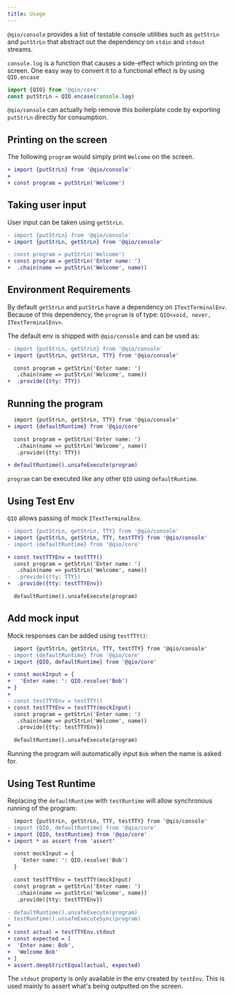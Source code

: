 ```yaml
---
title: Usage
---
```


`@qio/console` provides a list of testable console utilities such as `getStrLn` and `putStrLn` that abstract out the dependency on `stdin` and `stdout` streams.

`console.log` is a function that causes a side-effect which printing on the screen. One easy way to convert it to a functional effect is by using `QIO.encase`

```ts
import {QIO} from '@qio/core'
const putStrLn = QIO.encase(console.log)
```

`@qio/console` can actually help remove this boilerplate code by exporting `putStrLn` directly for consumption.

## Printing on the screen

The following `program` would simply print `Welcome` on the screen.

```diff
+ import {putStrLn} from '@qio/console'
+
+ const program = putStrLn('Welcome')
```

## Taking user input

User input can be taken using `getStrLn`.

```diff
- import {putStrLn} from '@qio/console'
+ import {putStrLn, getStrLn} from '@qio/console'

- const program = putStrLn('Welcome')
+ const program = getStrLn('Enter name: ')
+  .chain(name => putStrLn('Welcome', name))
```

## Environment Requirements

By default `getStrLn` and `putStrLn` have a dependency on `ITextTerminalEnv`. Because of this dependency, the `program` is of type: `QIO<void, never, ITextTerminalEnv>`.

The default env is shipped with `@qio/console` and can be used as:

```diff
- import {putStrLn, getStrLn} from '@qio/console'
+ import {putStrLn, getStrLn, TTY} from '@qio/console'

  const program = getStrLn('Enter name: ')
   .chain(name => putStrLn('Welcome', name))
+  .provide({tty: TTY})
```

## Running the program

```diff
  import {putStrLn, getStrLn, TTY} from '@qio/console'
+ import {defaultRuntime} from '@qio/core'

  const program = getStrLn('Enter name: ')
   .chain(name => putStrLn('Welcome', name))
   .provide({tty: TTY})

+ defaultRuntime().unsafeExecute(program)
```

`program` can be executed like any other `QIO` using `defaultRuntime`.

## Using Test Env

`QIO` allows passing of mock `ITextTerminalEnv`.

```diff
- import {putStrLn, getStrLn, TTY} from '@qio/console'
+ import {putStrLn, getStrLn, TTY, testTTY} from '@qio/console'
- import {defaultRuntime} from '@qio/core'

+ const testTTYEnv = testTTY()
  const program = getStrLn('Enter name: ')
   .chain(name => putStrLn('Welcome', name))
-  .provide({tty: TTY})
+  .provide({tty: testTTYEnv})

  defaultRuntime().unsafeExecute(program)
```

## Add mock input

Mock responses can be added using `testTTY()`:

```diff
  import {putStrLn, getStrLn, TTY, testTTY} from '@qio/console'
- import {defaultRuntime} from '@qio/core'
+ import {QIO, defaultRuntime} from '@qio/core'

+ const mockInput = {
+   'Enter name: ': QIO.resolve('Bob')
+ }
+
- const testTTYEnv = testTTY()
+ const testTTYEnv = testTTY(mockInput)
  const program = getStrLn('Enter name: ')
   .chain(name => putStrLn('Welcome', name))
   .provide({tty: testTTYEnv})

  defaultRuntime().unsafeExecute(program)
```

Running the program will automatically input `Bob` when the name is asked for.

## Using Test Runtime

Replacing the `defaultRuntime` with `testRuntime` will allow synchronous running of the program:

```diff
  import {putStrLn, getStrLn, TTY, testTTY} from '@qio/console'
- import {QIO, defaultRuntime} from '@qio/core'
+ import {QIO, testRuntime} from '@qio/core'
+ import * as assert from 'assert'

  const mockInput = {
    'Enter name: ': QIO.resolve('Bob')
  }

  const testTTYEnv = testTTY(mockInput)
  const program = getStrLn('Enter name: ')
   .chain(name => putStrLn('Welcome', name))
   .provide({tty: testTTYEnv})

- defaultRuntime().unsafeExecute(program)
- testRuntime().unsafeExecuteSync(program)
+
+ const actual = testTTYEnv.stdout
+ const expected = [
+  'Enter name: Bob',
+  'Welcome Bob'
+ ]
+ assert.deepStrictEqual(actual, expected)
```

The `stdout` property is only available in the env created by `testEnv`. This is used mainly to assert what's being outputted on the screen.
